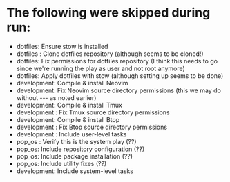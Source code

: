 # The following were skipped during run:
- dotfiles: Ensure stow is installed
- dotfiles : Clone dotfiles repository (although seems to be cloned!)
- dotfiles: Fix permissions for dotfiles repository (I think this needs to go since we're running the play as user and not root anymore)
- dotfiles: Apply dotfiles with stow (although setting up seems to be done)
- development: Compile & install Neovim
- development: Fix Neovim source directory permissions (this we may do without --- as noted earlier)
- development: Compile & install Tmux
- development : Fix Tmux source directory permissions
- development: Compile & install Btop
- development : Fix Btop source directory permissions
- development : Include user-level tasks
- pop_os : Verify this is the system play (??)
- pop_os: Include repository configuration (??)
- pop_os: Include package installation (??)
- pop_os: Include utility fixes (??)
- development: Include system-level tasks
